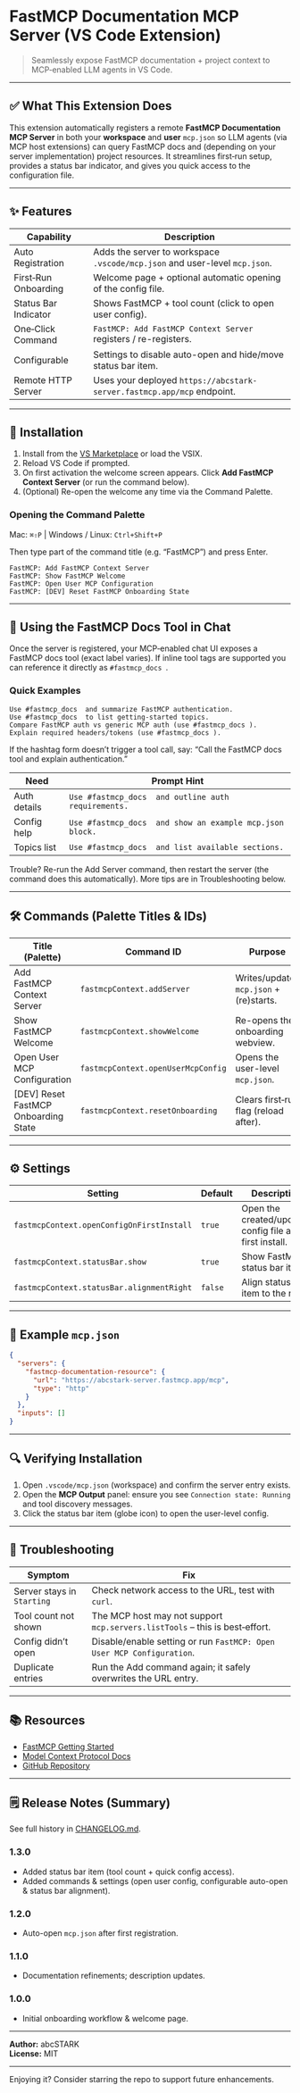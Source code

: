 # FastMCP Documentation MCP Server (VS Code Extension)

> Seamlessly expose FastMCP documentation + project context to MCP‑enabled LLM agents in VS Code.

---

## ✅ What This Extension Does

This extension automatically registers a remote **FastMCP Documentation MCP Server** in both your **workspace** and **user** `mcp.json` so LLM agents (via MCP host extensions) can query FastMCP docs and (depending on your server implementation) project resources. It streamlines first‑run setup, provides a status bar indicator, and gives you quick access to the configuration file.

---

## ✨ Features

| Capability           | Description                                                                |
| -------------------- | -------------------------------------------------------------------------- |
| Auto Registration    | Adds the server to workspace `.vscode/mcp.json` and user-level `mcp.json`. |
| First‑Run Onboarding | Welcome page + optional automatic opening of the config file.              |
| Status Bar Indicator | Shows FastMCP + tool count (click to open user config).                    |
| One‑Click Command    | `FastMCP: Add FastMCP Context Server` registers / re-registers.            |
| Configurable         | Settings to disable auto-open and hide/move status bar item.               |
| Remote HTTP Server   | Uses your deployed `https://abcstark-server.fastmcp.app/mcp` endpoint.     |

---

## 🚀 Installation

1. Install from the [VS Marketplace](https://marketplace.visualstudio.com/items?itemName=abcSTARK.vscode-llm-fastmcp-context) or load the VSIX.
2. Reload VS Code if prompted.
3. On first activation the welcome screen appears. Click **Add FastMCP Context Server** (or run the command below).
4. (Optional) Re-open the welcome any time via the Command Palette.

### Opening the Command Palette

Mac: `⌘⇧P` | Windows / Linux: `Ctrl+Shift+P`

Then type part of the command title (e.g. “FastMCP”) and press Enter.

```text
FastMCP: Add FastMCP Context Server
FastMCP: Show FastMCP Welcome
FastMCP: Open User MCP Configuration
FastMCP: [DEV] Reset FastMCP Onboarding State
```

---

## 🧠 Using the FastMCP Docs Tool in Chat

Once the server is registered, your MCP‑enabled chat UI exposes a FastMCP docs tool (exact label varies). If inline tool tags are supported you can reference it directly as `#fastmcp_docs `.

### Quick Examples

```text
Use #fastmcp_docs  and summarize FastMCP authentication.
Use #fastmcp_docs  to list getting-started topics.
Compare FastMCP auth vs generic MCP auth (use #fastmcp_docs ).
Explain required headers/tokens (use #fastmcp_docs ).
```

If the hashtag form doesn’t trigger a tool call, say: “Call the FastMCP docs tool and explain authentication.”

| Need         | Prompt Hint                                              |
| ------------ | -------------------------------------------------------- |
| Auth details | `Use #fastmcp_docs  and outline auth requirements.`      |
| Config help  | `Use #fastmcp_docs  and show an example mcp.json block.` |
| Topics list  | `Use #fastmcp_docs  and list available sections.`        |

Trouble? Re-run the Add Server command, then restart the server (the command does this automatically). More tips are in Troubleshooting below.

---

## 🛠 Commands (Palette Titles & IDs)

| Title (Palette)                      | Command ID                         | Purpose                                 |
| ------------------------------------ | ---------------------------------- | --------------------------------------- |
| Add FastMCP Context Server           | `fastmcpContext.addServer`         | Writes/updates `mcp.json` + (re)starts. |
| Show FastMCP Welcome                 | `fastmcpContext.showWelcome`       | Re-opens the onboarding webview.        |
| Open User MCP Configuration          | `fastmcpContext.openUserMcpConfig` | Opens the user-level `mcp.json`.        |
| [DEV] Reset FastMCP Onboarding State | `fastmcpContext.resetOnboarding`   | Clears first‑run flag (reload after).   |

---

## ⚙️ Settings

| Setting                                   | Default | Description                                               |
| ----------------------------------------- | ------- | --------------------------------------------------------- |
| `fastmcpContext.openConfigOnFirstInstall` | `true`  | Open the created/updated config file after first install. |
| `fastmcpContext.statusBar.show`           | `true`  | Show FastMCP status bar item.                             |
| `fastmcpContext.statusBar.alignmentRight` | `false` | Align status bar item to the right.                       |

---

## 📄 Example `mcp.json`

```json
{
  "servers": {
    "fastmcp-documentation-resource": {
      "url": "https://abcstark-server.fastmcp.app/mcp",
      "type": "http"
    }
  },
  "inputs": []
}
```

---

## 🔍 Verifying Installation

1. Open `.vscode/mcp.json` (workspace) and confirm the server entry exists.
2. Open the **MCP Output** panel: ensure you see `Connection state: Running` and tool discovery messages.
3. Click the status bar item (globe icon) to open the user-level config.

---

## 🧪 Troubleshooting

| Symptom                    | Fix                                                                         |
| -------------------------- | --------------------------------------------------------------------------- |
| Server stays in `Starting` | Check network access to the URL, test with `curl`.                          |
| Tool count not shown       | The MCP host may not support `mcp.servers.listTools` – this is best‑effort. |
| Config didn’t open         | Disable/enable setting or run `FastMCP: Open User MCP Configuration`.       |
| Duplicate entries          | Run the Add command again; it safely overwrites the URL entry.              |

---

## 📚 Resources

- [FastMCP Getting Started](https://gofastmcp.com/getting-started/welcome)
- [Model Context Protocol Docs](https://modelcontextprotocol.io/docs/getting-started/intro)
- [GitHub Repository](https://github.com/abcSTARK/vscode-llm-fastmcp-context)

---

<!-- (Docs Tool section moved up for visibility) -->

## 🗒 Release Notes (Summary)

See full history in [CHANGELOG.md](./CHANGELOG.md).

### 1.3.0

- Added status bar item (tool count + quick config access).
- Added commands & settings (open user config, configurable auto-open & status bar alignment).

### 1.2.0

- Auto-open `mcp.json` after first registration.

### 1.1.0

- Documentation refinements; description updates.

### 1.0.0

- Initial onboarding workflow & welcome page.

---

**Author:** abcSTARK  
**License:** MIT

---

Enjoying it? Consider starring the repo to support future enhancements.
